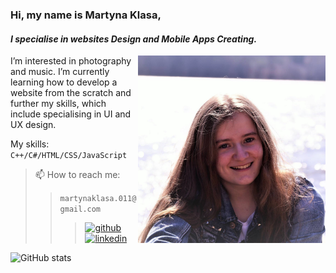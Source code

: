 ### Hi, my name is Martyna Klasa,
#### _I specialise in websites Design and Mobile Apps Creating._
<img src='https://github.com/mklasam/mklasam/blob/69a6f5531a8c42c73159e10f7504214b2b493b43/ja.jpg' height='300' align='right'>
I’m interested in photography and music.
I’m currently learning how to develop a website from the scratch and further my skills, which include specialising in UI and UX design.

My skills: `C++/C#/HTML/CSS/JavaScript`

> 📫 How to reach me: 
> > `martynaklasa.011@gmail.com`
> > >[<img src='https://cdn.jsdelivr.net/npm/simple-icons@3.0.1/icons/github.svg' alt='github' height='40'>](https://github.com/mklasam)  [<img src='https://cdn.jsdelivr.net/npm/simple-icons@3.0.1/icons/linkedin.svg' alt='linkedin' height='40'>](https://www.linkedin.com/in/martyna-klasa-075a22212/)  

![GitHub stats](https://github-readme-stats.vercel.app/api?username=mklasam&show_icons=true)  

